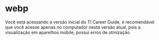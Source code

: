 # webp
Você está acessando a versão inicial do TI Career Guide, é recomendável que você acesse apenas no computador nesta versão atual, pois a visualização em aparelhos mobile, possui erros de otmização
